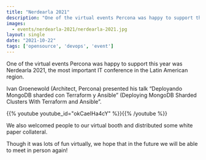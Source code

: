```yaml
---
title: "Nerdearla 2021"
description: "One of the virtual events Percona was happy to support this year was Nerdearla 2021, the most important IT conference in the Latin American region. Ivan Groenewold talked about MongoDB Sharded Clusters With Terraform and Ansible."
images:
  - events/nerdearla-2021/nerdearla-2021.jpg
layout: single
date: "2021-10-22"
tags: ['opensource', 'devops', 'event']
---
```


One of the virtual events Percona was happy to support this year was Nerdearla 2021, the most important IT conference in the Latin American region. 

Ivan Groenewold (Architect, Percona) presented his talk “Deployando MongoDB sharded con Terraform y Ansible” (Deploying MongoDB Sharded Clusters With Terraform and Ansible”.

{{% youtube youtube_id="okCaeIHa4cY" %}}{{% /youtube %}}

We also welcomed people to our virtual booth and distributed some white paper collateral. 

Though it was lots of fun virtually, we hope that in the future we will be able to meet in person again! 
